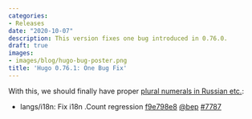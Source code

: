 ```yaml
---
categories:
- Releases
date: "2020-10-07"
description: This version fixes one bug introduced in 0.76.0.
draft: true
images:
- images/blog/hugo-bug-poster.png
title: 'Hugo 0.76.1: One Bug Fix'
---
```


With this, we should finally have proper [plural numerals in Russian etc.](https://discourse.gohugo.io/t/0-76-0-i18n-gone-wrong/28689/7?u=bep):

* langs/i18n: Fix i18n .Count regression [f9e798e8](https://github.com/gohugoio/hugo/commit/f9e798e8c4234bd60277e3cb10663ba254d4ecb7) [@bep](https://github.com/bep) [#7787](https://github.com/gohugoio/hugo/issues/7787)



